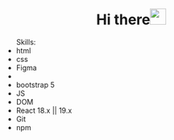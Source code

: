<h1 align="center"> Hi there<img src="https://github.com/blackcater/blackcater/raw/main/images/Hi.gif" height="32"/>
</h1>

<ul>Skills:
  <li>html</li>
  <li>css</li>
  <li>Figma<li>
  <li>bootstrap 5</li>
  <li>JS</li>
  <li>DOM</li>
  <li>React 18.x || 19.x</li>
  <li>Git</li>
  <li>npm</li>
</ul>

<!--
**oplya/oplya** is a ✨ _special_ ✨ repository because its `README.md` (this file) appears on your GitHub profile.

Here are some ideas to get you started:

- 🔭 I’m currently working on ...
- 🌱 I’m currently learning ...
- 👯 I’m looking to collaborate on ...
- 🤔 I’m looking for help with ...
- 💬 Ask me about ...
- 📫 How to reach me: ...
- 😄 Pronouns: ...
- ⚡ Fun fact: ...
-->
